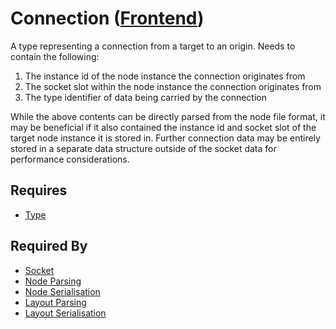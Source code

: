 # Connection ([Frontend](../frontend.md))

A type representing a connection from a target to an origin. Needs to contain the following:

1. The instance id of the node instance the connection originates from
2. The socket slot within the node instance the connection originates from
3. The type identifier of data being carried by the connection

While the above contents can be directly parsed from the node file format, it may be beneficial if it also contained the instance id and socket slot of the target node instance it is stored in. Further connection data may be entirely stored in a separate data structure outside of the socket data for performance considerations.

## Requires

- [Type](./type.md)

## Required By

- [Socket](./socket.md)
- [Node Parsing](../node_file_format/parsing.md)
- [Node Serialisation](../node_file_format/serialisation.md)
- [Layout Parsing](../layout_file_format/parsing.md)
- [Layout Serialisation](../layout_file_format/serialisation.md)
